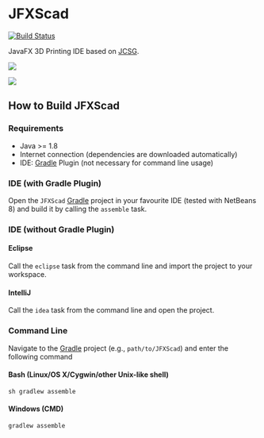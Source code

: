 JFXScad
==========

[![Build Status](https://travis-ci.org/miho/JFXScad.svg?branch=master)](https://travis-ci.org/miho/JFXScad)

JavaFX 3D Printing IDE based on [JCSG](https://github.com/miho/JCSG).

![](/resources/img/screenshot-03.png)

![](http://thingiverse-production.s3.amazonaws.com/renders/0c/a0/c0/dc/53/IMG_20140329_201814_preview_featured.jpg)

## How to Build JFXScad

### Requirements

- Java >= 1.8
- Internet connection (dependencies are downloaded automatically)
- IDE: [Gradle](http://www.gradle.org/) Plugin (not necessary for command line usage)

### IDE (with Gradle Plugin)

Open the `JFXScad` [Gradle](http://www.gradle.org/) project in your favourite IDE (tested with NetBeans 8) and build it
by calling the `assemble` task.

### IDE (without Gradle Plugin)

#### Eclipse

Call the `eclipse` task from the command line and import the project to your workspace.

#### IntelliJ

Call the `idea` task from the command line and open the project.

### Command Line
Navigate to the [Gradle](http://www.gradle.org/) project (e.g., `path/to/JFXScad`) and enter the following command

#### Bash (Linux/OS X/Cygwin/other Unix-like shell)

    sh gradlew assemble
    
#### Windows (CMD)

    gradlew assemble
